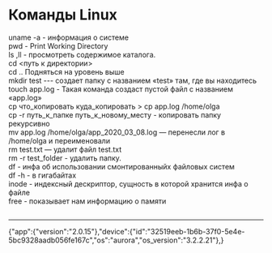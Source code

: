 # Команды Linux #
<!--more-->
uname -a  - информация о системе  
pwd - Print Working Directory  
ls ,ll - просмотреть содержимое каталога.  
cd <путь к директории>  
cd .. Подняться на уровень выше  
mkdir test  --- создает папку с названием «test» там, где вы находитесь  
touch app.log - Такая команда создаст пустой файл с названием «app.log»  
cp что_копировать куда_копировать > cp app.log /home/olga  
cp -r  путь_к_папке  путь_к_новому_месту - копировать папку рекурсивно  
mv app.log /home/olga/app_2020_03_08.log — перенесли лог в /home/olga и переименовали  
rm test.txt  — удалит файл test.txt  
rm -r test_folder - удалить папку.  
df - инфа об использовании смонтированныйх файловых систем  
df -h   - в гигабайтах  
inode - индексный дескриптор, сущность в которой хранится инфа о файле  
free - показывает нам информацию о памяти  


<image>




















_____
{"app":{"version":"2.0.15"},"device":{"id":"32519eeb-1b6b-37f0-5e4e-5bc9328aadb056fe167c","os":"aurora","os_version":"3.2.2.21"},}
